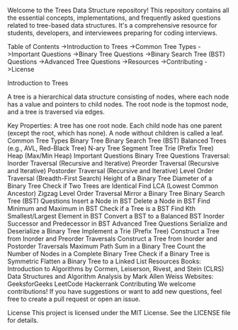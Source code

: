 Welcome to the Trees Data Structure repository! This repository contains all the essential concepts, implementations, and frequently asked questions related to tree-based data structures. It's a comprehensive resource for students, developers, and interviewees preparing for coding interviews.

Table of Contents
  ->Introduction to Trees
  ->Common Tree Types
  ->Important Questions
  ->Binary Tree Questions
  ->Binary Search Tree (BST) Questions
  ->Advanced Tree Questions
  ->Resources
  ->Contributing
  ->License
  
  Introduction to Trees
  
  A tree is a hierarchical data structure consisting of nodes, where each node has a value and pointers to child nodes. The root node is the topmost node, and a tree is traversed via edges.

Key Properties:
A tree has one root node.
Each child node has one parent (except the root, which has none).
A node without children is called a leaf.
Common Tree Types
Binary Tree
Binary Search Tree (BST)
Balanced Trees (e.g., AVL, Red-Black Tree)
N-ary Tree
Segment Tree
Trie (Prefix Tree)
Heap (Max/Min Heap)
Important Questions
Binary Tree Questions
Traversal:
Inorder Traversal (Recursive and Iterative)
Preorder Traversal (Recursive and Iterative)
Postorder Traversal (Recursive and Iterative)
Level Order Traversal (Breadth-First Search)
Height of a Binary Tree
Diameter of a Binary Tree
Check if Two Trees are Identical
Find LCA (Lowest Common Ancestor)
Zigzag Level Order Traversal
Mirror a Binary Tree
Binary Search Tree (BST) Questions
Insert a Node in BST
Delete a Node in BST
Find Minimum and Maximum in BST
Check if a Tree is a BST
Find Kth Smallest/Largest Element in BST
Convert a BST to a Balanced BST
Inorder Successor and Predecessor in BST
Advanced Tree Questions
Serialize and Deserialize a Binary Tree
Implement a Trie (Prefix Tree)
Construct a Tree from Inorder and Preorder Traversals
Construct a Tree from Inorder and Postorder Traversals
Maximum Path Sum in a Binary Tree
Count the Number of Nodes in a Complete Binary Tree
Check if a Binary Tree is Symmetric
Flatten a Binary Tree to a Linked List
Resources
Books:
Introduction to Algorithms by Cormen, Leiserson, Rivest, and Stein (CLRS)
Data Structures and Algorithm Analysis by Mark Allen Weiss
Websites:
GeeksforGeeks
LeetCode
Hackerrank
Contributing
We welcome contributions! If you have suggestions or want to add new questions, feel free to create a pull request or open an issue.

License
This project is licensed under the MIT License. See the LICENSE file for details.
